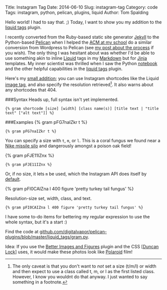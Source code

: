 Title: Instagram Tag
Date: 2014-06-10
Slug: instagram-tag
Category: code
Tags: instagram, python, pelican, plugins, liquid
Author: Tom Spalding

Hello world! I had to say that. ;) Today, I want to show you my addition to the [liquid tags](https://github.com/getpelican/pelican-plugins/tree/master/liquid_tags) plugin.

I recently converted from the Ruby-based static site generator [Jekyll](http://jekyllrb.com/) to the Python-based [Pelican](http://blog.getpelican.com/) when I helped the [ACM at my school](http://sfsu.acm.org) do a similar conversion from Wordpress to Pelican (see [my post about the process](http://sfsu.acm.org/blogging-about-blogs.html) if you wish). The only thing I was hesitant about was whether I'd be able to use something akin to inline [Liquid](http://liquidmarkup.org/) tags in my [Markdown](http://daringfireball.net/projects/markdown/) but for [Jinja](http://jinja.pocoo.org/docs/) templates. My inner scientist was thrilled when I saw the Python [notebook](https://github.com/getpelican/pelican-plugins/blob/master/liquid_tags/notebook.py) and the other helpful capabilities in the [liquid tags](https://github.com/getpelican/pelican-plugins/blob/master/liquid_tags/) plugin.

Here's my [small addition](https://github.com/digitalvapor/pelican-plugins/blob/master/liquid_tags/gram.py); you can use Instagram shortcodes like the Liquid [image tag](https://github.com/getpelican/pelican-plugins/blob/master/liquid_tags/img.py), and also specify the resolution retrieved[^1]. It also warns about any shortcodes that 404.

[^1]: The only caveat is that you don't want to *not* set a size (t/m/l) or width and then expect to use a class called t, m, or l as the first listed class. However, I know you wouldnt do that anyway. I just wanted to say something in a footnote.

###Syntax
Heads up, full syntax isn't yet implemented.

```
{% gram shortcode [size] [width] [class name(s)] [title text | "title text" ["alt text"]] %}
```

###Examples
{% gram pFG7naIZkr t %}

```
{% gram pFG7naIZkr t %}
```

You can specify a size with `t`, `m`, or `l`. This is a coral fungus we found near a <a href="#" alt="SF-89L" title="SF-89L">Nike missile silo</a>  and dangerously amongst a poison oak field!

{% gram pFJE11IZnx %}

```
{% gram pFJE11IZnx %}
```

Or, if no size, it lets `m` be used, which the Instagram API does itself by [default](http://instagram.com/developer/embedding/#media_redirect).

{% gram pFI0CAIZna l 400 figure 'pretty turkey tail fungus' %}

Resolution-size set, width, class, and text.

```
{% gram pFI0CAIZna l 400 figure 'pretty turkey tail fungus' %}
```

I have some to-do items for bettering my regular expression to use the whole syntax, but it's a start :)

Find the code at  [github.com/digitalvapor/pelican-plugins/blob/master/liquid_tags/gram.py](https://github.com/digitalvapor/pelican-plugins/blob/master/liquid_tags/gram.py).

Idea: If you use the [Better Images and Figures](http://duncanlock.net/blog/2013/05/29/better-figures-images-plugin-for-pelican/) plugin and the CSS [[Duncan Lock](http://duncanlock.net/)] uses, it would make these photos look like [Polaroid](https://en.wikipedia.org/wiki/Polaroid_film) film!
